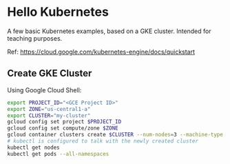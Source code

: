# Hello Kubernetes

A few basic Kubernetes examples, based on a GKE cluster. Intended for teaching purposes.

Ref: https://cloud.google.com/kubernetes-engine/docs/quickstart

## Create GKE Cluster

Using Google Cloud Shell:

```sh
export PROJECT_ID="<GCE Project ID>"
export ZONE="us-central1-a"
export CLUSTER="my-cluster"
gcloud config set project $PROJECT_ID
gcloud config set compute/zone $ZONE
gcloud container clusters create $CLUSTER --num-nodes=3 --machine-type n1-standard-2 --cluster-version=1.9
# kubectl is configured to talk with the newly created cluster
kubectl get nodes
kubectl get pods --all-namespaces
```
